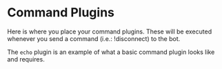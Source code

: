 Command Plugins
================
Here is where you place your command plugins.  These will be executed whenever you send a command (i.e.: !disconnect) to the bot.

The ```echo``` plugin is an example of what a basic command plugin looks like and requires.